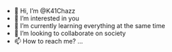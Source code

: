 - 👋 Hi, I’m @K41Chazz
- 👀 I’m interested in you
- 🌱 I’m currently learning everything at the same time
- 💞️ I’m looking to collaborate on society
- 📫 How to reach me? ...

<!---
K41Chazz/K41Chazz is a ✨ special ✨ repository because its `README.md` (this file) appears on your GitHub profile.
You can click the Preview link to take a look at your changes.
--->
